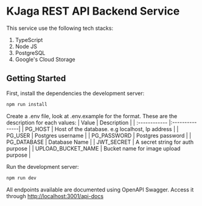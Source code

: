 # KJaga REST API Backend Service
This service use the following tech stacks:
1. TypeScript
2. Node JS
3. PostgreSQL
4. Google's Cloud Storage

## Getting Started

First, install the dependencies the development server:
```bash
npm run install
```
Create a .env file, look at .env.example for the format. These are the description for each values:
| Value  | Description  | 
| :------------ |:---------------| 
| PG_HOST | Host of the database. e.g localhost, Ip address |
| PG_USER | Postgres username |
| PG_PASSWORD | Postgres password |
| PG_DATABASE | Database Name |
| JWT_SECRET | A secret string for auth purpose |
| UPLOAD_BUCKET_NAME | Bucket name for image upload purpose |

Run the development server:
```bash
npm run dev
```

All endpoints available are documented using OpenAPI Swagger. Access it through [http://localhost:3001/api-docs](http://localhost:3001/api-docs)
